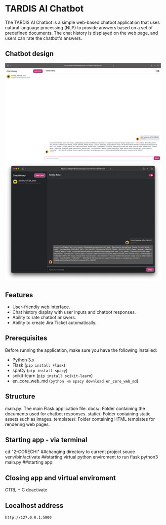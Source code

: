 # TARDIS AI Chatbot

The TARDIS AI Chatbot is a simple web-based chatbot application that uses natural language processing (NLP) to provide answers based on a set of predefined documents. The chat history is displayed on the web page, and users can rate the chatbot's answers.

## Chatbot design

![Design_white](design_white.png)
![Design_black](design_black.png)

## Features

- User-friendly web interface.
- Chat history display with user inputs and chatbot responses.
- Ability to rate chatbot answers.
- Ability to create Jira Ticket automatically.

## Prerequisites

Before running the application, make sure you have the following installed:

- Python 3.x
- Flask (`pip install Flask`)
- spaCy (`pip install spacy`)
- scikit-learn (`pip install scikit-learn`)
- en_core_web_md (`python -m spacy download en_core_web_md`)

## Structure

main.py: The main Flask application file.
docs/: Folder containing the documents used for chatbot responses.
static/: Folder containing static assets such as images.
templates/: Folder containing HTML templates for rendering web pages.

## Starting app - via terminal

cd "2-CORECHI" ##changing directory to current project
souce venv/bin/activate ##starting virtual python enviroment to run flask
python3 main.py ##starting app

## Closing app and virtual enviroment
CTRL + C 
deactivate

## Localhost address
```bash
http://127.0.0.1:5000
```
